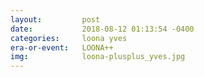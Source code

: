 ```yaml
---
layout:         post
date:           2018-08-12 01:13:54 -0400
categories:     loona yves
era-or-event:   LOONA++
img:            loona-plusplus_yves.jpg
---
```

